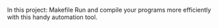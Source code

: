 In this project: Makefile Run and compile your programs more efficiently with this handy automation tool.